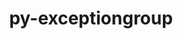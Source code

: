 ---
title: "py-exceptiongroup"
layout: cache
categories: [package, develop-2025-04-27]
meta: {"compilers": ["none"], "num_specs": 1, "num_specs_by_stack": {"hep": 1, "root": 1}, "oss": ["ubuntu22.04"], "platforms": ["linux"], "stacks": ["hep", "root"], "targets": ["x86_64_v3"], "versions": ["1.1.1"]}
spec_details: [{"compiler": "none", "hash": "52psh3fi5gqaoyo6zksdfnssuwqgj2py", "os": "ubuntu22.04", "platform": "linux", "size": "-", "stacks": ["hep", "root"], "target": "x86_64_v3", "variants": ["build_system=python_pip"], "versions": ["1.1.1"]}]
---